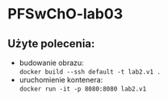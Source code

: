 # PFSwChO-lab03

## Użyte polecenia:

- budowanie obrazu: \
  `docker build --ssh default -t lab2.v1 .`
- uruchomienie kontenera: \
  `docker run -it -p 8080:8080 lab2.v1`
